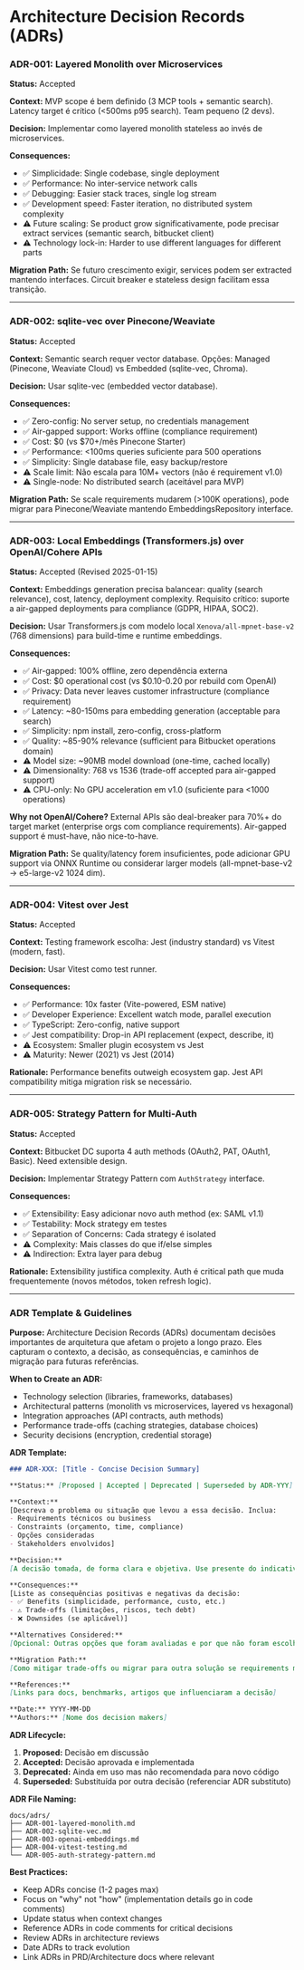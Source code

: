# Architecture Decision Records (ADRs)

### ADR-001: Layered Monolith over Microservices

**Status:** Accepted

**Context:** 
MVP scope é bem definido (3 MCP tools + semantic search). Latency target é crítico (<500ms p95 search). Team pequeno (2 devs).

**Decision:** 
Implementar como layered monolith stateless ao invés de microservices.

**Consequences:**
- ✅ Simplicidade: Single codebase, single deployment
- ✅ Performance: No inter-service network calls
- ✅ Debugging: Easier stack traces, single log stream
- ✅ Development speed: Faster iteration, no distributed system complexity
- ⚠️ Future scaling: Se product grow significativamente, pode precisar extract services (semantic search, bitbucket client)
- ⚠️ Technology lock-in: Harder to use different languages for different parts

**Migration Path:** 
Se futuro crescimento exigir, services podem ser extracted mantendo interfaces. Circuit breaker e stateless design facilitam essa transição.

---

### ADR-002: sqlite-vec over Pinecone/Weaviate

**Status:** Accepted

**Context:** 
Semantic search requer vector database. Opções: Managed (Pinecone, Weaviate Cloud) vs Embedded (sqlite-vec, Chroma).

**Decision:** 
Usar sqlite-vec (embedded vector database).

**Consequences:**
- ✅ Zero-config: No server setup, no credentials management
- ✅ Air-gapped support: Works offline (compliance requirement)
- ✅ Cost: $0 (vs $70+/mês Pinecone Starter)
- ✅ Performance: <100ms queries suficiente para 500 operations
- ✅ Simplicity: Single database file, easy backup/restore
- ⚠️ Scale limit: Não escala para 10M+ vectors (não é requirement v1.0)
- ⚠️ Single-node: No distributed search (aceitável para MVP)

**Migration Path:** 
Se scale requirements mudarem (>100K operations), pode migrar para Pinecone/Weaviate mantendo EmbeddingsRepository interface.

---

### ADR-003: Local Embeddings (Transformers.js) over OpenAI/Cohere APIs

**Status:** Accepted (Revised 2025-01-15)

**Context:** 
Embeddings generation precisa balancear: quality (search relevance), cost, latency, deployment complexity. Requisito crítico: suporte a air-gapped deployments para compliance (GDPR, HIPAA, SOC2).

**Decision:** 
Usar Transformers.js com modelo local `Xenova/all-mpnet-base-v2` (768 dimensions) para build-time e runtime embeddings.

**Consequences:**
- ✅ Air-gapped: 100% offline, zero dependência externa
- ✅ Cost: $0 operational cost (vs $0.10-0.20 por rebuild com OpenAI)
- ✅ Privacy: Data never leaves customer infrastructure (compliance requirement)
- ✅ Latency: ~80-150ms para embedding generation (acceptable para search)
- ✅ Simplicity: npm install, zero-config, cross-platform
- ✅ Quality: ~85-90% relevance (sufficient para Bitbucket operations domain)
- ⚠️ Model size: ~90MB model download (one-time, cached locally)
- ⚠️ Dimensionality: 768 vs 1536 (trade-off accepted para air-gapped support)
- ⚠️ CPU-only: No GPU acceleration em v1.0 (suficiente para <1000 operations)

**Why not OpenAI/Cohere?**
External APIs são deal-breaker para 70%+ do target market (enterprise orgs com compliance requirements). Air-gapped support é must-have, não nice-to-have.

**Migration Path:** 
Se quality/latency forem insuficientes, pode adicionar GPU support via ONNX Runtime ou considerar larger models (all-mpnet-base-v2 → e5-large-v2 1024 dim).

---

### ADR-004: Vitest over Jest

**Status:** Accepted

**Context:** 
Testing framework escolha: Jest (industry standard) vs Vitest (modern, fast).

**Decision:** 
Usar Vitest como test runner.

**Consequences:**
- ✅ Performance: 10x faster (Vite-powered, ESM native)
- ✅ Developer Experience: Excellent watch mode, parallel execution
- ✅ TypeScript: Zero-config, native support
- ✅ Jest compatibility: Drop-in API replacement (expect, describe, it)
- ⚠️ Ecosystem: Smaller plugin ecosystem vs Jest
- ⚠️ Maturity: Newer (2021) vs Jest (2014)

**Rationale:** 
Performance benefits outweigh ecosystem gap. Jest API compatibility mitiga migration risk se necessário.

---

### ADR-005: Strategy Pattern for Multi-Auth

**Status:** Accepted

**Context:** 
Bitbucket DC suporta 4 auth methods (OAuth2, PAT, OAuth1, Basic). Need extensible design.

**Decision:** 
Implementar Strategy Pattern com `AuthStrategy` interface.

**Consequences:**
- ✅ Extensibility: Easy adicionar novo auth method (ex: SAML v1.1)
- ✅ Testability: Mock strategy em testes
- ✅ Separation of Concerns: Cada strategy é isolated
- ⚠️ Complexity: Mais classes do que if/else simples
- ⚠️ Indirection: Extra layer para debug

**Rationale:** 
Extensibility justifica complexity. Auth é critical path que muda frequentemente (novos métodos, token refresh logic).

---

### ADR Template & Guidelines

**Purpose:**
Architecture Decision Records (ADRs) documentam decisões importantes de arquitetura que afetam o projeto a longo prazo. Eles capturam o contexto, a decisão, as consequências, e caminhos de migração para futuras referências.

**When to Create an ADR:**
- Technology selection (libraries, frameworks, databases)
- Architectural patterns (monolith vs microservices, layered vs hexagonal)
- Integration approaches (API contracts, auth methods)
- Performance trade-offs (caching strategies, database choices)
- Security decisions (encryption, credential storage)

**ADR Template:**

```markdown
### ADR-XXX: [Title - Concise Decision Summary]

**Status:** [Proposed | Accepted | Deprecated | Superseded by ADR-YYY]

**Context:**
[Descreva o problema ou situação que levou a essa decisão. Inclua:
- Requirements técnicos ou business
- Constraints (orçamento, time, compliance)
- Opções consideradas
- Stakeholders envolvidos]

**Decision:**
[A decisão tomada, de forma clara e objetiva. Use presente do indicativo.]

**Consequences:**
[Liste as consequências positivas e negativas da decisão:
- ✅ Benefits (simplicidade, performance, custo, etc.)
- ⚠️ Trade-offs (limitações, riscos, tech debt)
- ❌ Downsides (se aplicável)]

**Alternatives Considered:**
[Opcional: Outras opções que foram avaliadas e por que não foram escolhidas]

**Migration Path:**
[Como mitigar trade-offs ou migrar para outra solução se requirements mudarem]

**References:**
[Links para docs, benchmarks, artigos que influenciaram a decisão]

**Date:** YYYY-MM-DD
**Authors:** [Nome dos decision makers]
```

**ADR Lifecycle:**
1. **Proposed:** Decisão em discussão
2. **Accepted:** Decisão aprovada e implementada
3. **Deprecated:** Ainda em uso mas não recomendada para novo código
4. **Superseded:** Substituída por outra decisão (referenciar ADR substituto)

**ADR File Naming:**
```
docs/adrs/
├── ADR-001-layered-monolith.md
├── ADR-002-sqlite-vec.md
├── ADR-003-openai-embeddings.md
├── ADR-004-vitest-testing.md
└── ADR-005-auth-strategy-pattern.md
```

**Best Practices:**
- Keep ADRs concise (1-2 pages max)
- Focus on "why" not "how" (implementation details go in code comments)
- Update status when context changes
- Reference ADRs in code comments for critical decisions
- Review ADRs in architecture reviews
- Date ADRs to track evolution
- Link ADRs in PRD/Architecture docs where relevant

